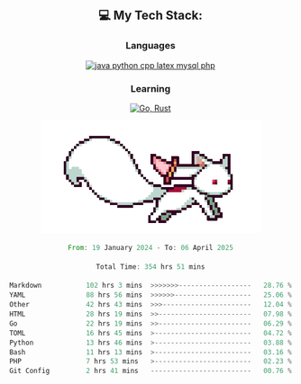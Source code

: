 
<div align="center">
<br>

## 💻 My Tech Stack:

### Languages

[![java python cpp latex mysql php](https://skillicons.dev/icons?i=java,python,cpp,latex,mysql,php)](https://skillicons.dev)

### Learning

[![Go, Rust](https://skillicons.dev/icons?i=go,rust)](https://skillicons.dev)

<center>

<img src="kyubey.gif" alt="Alt-Text" title="" >

</center>


<!--START_SECTION:waka-->

```rust
From: 19 January 2024 - To: 06 April 2025

Total Time: 354 hrs 51 mins

Markdown           102 hrs 3 mins  >>>>>>>------------------   28.76 %
YAML               88 hrs 56 mins  >>>>>>-------------------   25.06 %
Other              42 hrs 43 mins  >>>----------------------   12.04 %
HTML               28 hrs 19 mins  >>-----------------------   07.98 %
Go                 22 hrs 19 mins  >>-----------------------   06.29 %
TOML               16 hrs 45 mins  >------------------------   04.72 %
Python             13 hrs 46 mins  >------------------------   03.88 %
Bash               11 hrs 13 mins  >------------------------   03.16 %
PHP                7 hrs 53 mins   >------------------------   02.23 %
Git Config         2 hrs 41 mins   -------------------------   00.76 %
```

<!--END_SECTION:waka-->
